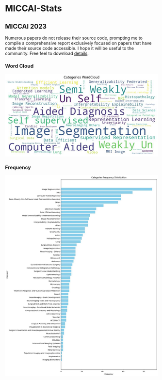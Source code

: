 # MICCAI-Stats

## MICCAI 2023

Numerous papers do not release their source code, prompting me to compile a comprehensive report exclusively focused on papers that have made their source code accessible. I hope it will be useful to the community. Free feel to download [details](https://github.com/seanxuu/MICCAI-Stats/blob/main/MICCAI-2023/papers_data.csv).

### Word Cloud
![Word Cloud](MICCAI-2023/assets/wordcloud_MICCAI_2023.jpg)

### Frequency
![Frequency](MICCAI-2023/assets/frequency_MICCAI_2023.jpg)
